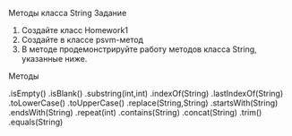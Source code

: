 Методы класса String
  Задание
  1. Создайте класс Homework1
  2. Создайте в классе psvm-метод
  3. В методе продемонстрируйте работу методов класса String, указанные ниже.

Методы

.isEmpty()
.isBlank()
.substring(int,int)
.indexOf(String)
.lastIndexOf(String)
.toLowerCase()
.toUpperCase()
.replace(String,String)
.startsWith(String)
.endsWith(String)
.repeat(int)
.contains(String)
.concat(String)
.trim()
.equals(String)
